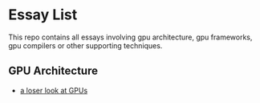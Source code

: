 # Essay List
This repo contains all essays involving gpu architecture, gpu frameworks, gpu compilers or other supporting techniques.

## GPU Architecture
* [a loser look at GPUs](https://www.researchgate.net/publication/220422248_A_closer_look_at_GPUs)
